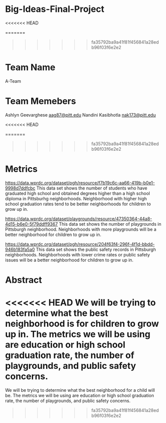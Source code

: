 # Big-Ideas-Final-Project
<<<<<<< HEAD

=======
>>>>>>> fa35792ba9a41f81f456841a28edb96f03f6e2e2
# Team Name
A-Team

# Team Memebers
Ashlyn Geevarghese aag87@pitt.edu
Nandini Kasibhotla nak173@pitt.edu

<<<<<<< HEAD

=======
>>>>>>> fa35792ba9a41f81f456841a28edb96f03f6e2e2
# Metrics
https://data.wprdc.org/dataset/pgh/resource/f7b19c6c-aa66-419b-b0e1-9998d7ddfcbc
This data set shows the number of students who have graduated high school and obtained degrees higher than a high school diploma in Pittsburhg neighborhoods. Neighborhood with higher high school graduation rates tend to be better neighborhoods for children to grow up in.

https://data.wprdc.org/dataset/playgrounds/resource/47350364-44a8-4d15-b6e0-5f79ddff9367
This data set shows the number of playgrounds in Pittsburgh neighborhood. Neighborhoods with more playgrounds will be a better neighborhood for children to grow up in. 

https://data.wprdc.org/dataset/pgh/resource/204f63f4-296f-4f1d-bbdd-946b183fa5a0
This data set shows the public safety records in Pittsburgh neighborhoods. Neighborhoods with lower crime rates or public safety issues will be a better neighborhood for children to grow up in. 

# Abstract
<<<<<<< HEAD
We will be trying to determine what the best neighborhood is for children to grow up in. The metrics we will be using are education or high school graduation rate, the number of playgrounds, and public safety concerns.  
=======
We will be trying to determine what the best neighborhood for a child will be. The metrics we will be using are education or high school graduation rate, the number of playgrounds, and public safety concerns.  
>>>>>>> fa35792ba9a41f81f456841a28edb96f03f6e2e2
